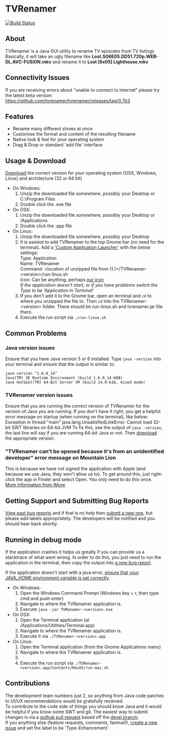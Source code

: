 # TVRenamer
[![Build Status](https://travis-ci.org/tvrenamer/tvrenamer.png)](https://travis-ci.org/tvrenamer/tvrenamer)
## About
TVRenamer is a Java GUI utility to rename TV episodes from TV listings  
Basically, it will take an ugly filename like **Lost.S06E05.DD51.720p.WEB-DL.AVC-FUSiON.mkv** and rename it to **Lost [6x05] Lighthouse.mkv**

## Connectivity Issues
If you are receiving errors about "unable to connect to internet" please try the latest beta version: https://github.com/tvrenamer/tvrenamer/releases/tag/0.7b3

## Features
 * Rename many different shows at once
 * Customise the format and content of the resulting filename
 * Native look & feel for your operating system
 * Drag & Drop or standard 'add file' interface

## Usage & Download
[Download](http://tvrenamer.github.com) the correct version for your operating system (OSX, Windows, Linux) and architecture (32 or 64 bit)

  * On Windows:
    1. Unzip the downloaded file somewhere, possibly your Desktop or C:\Program Files
    1. Double click the .exe file
  * On OSX:
    1. Unzip the downloaded file somewhere, possibly your Desktop or /Applications
    1. Double click the .app file
  * On Linux:
    1. Unzip the downloaded file somewhere, possibly your Desktop
    1. It is easiest to add TVRenamer to the top Gnome bar (no need for the terminal).  Add a ['Custom Application Launcher'](http://library.gnome.org/users/user-guide/2.32/gospanel-34.html.en) with the below settings:  
    Type: Application  
    Name: TVRenamer  
    Command: <location of unzipped file from (1.)>/TVRenamer-&lt;version&gt;/run-linux.sh  
    Icon: Can be anything, perhaps [our icon](http://github.com/tvrenamer/tvrenamer/raw/master/res/icons/tvrenamer.png)  
    *If the application doesn't start, or if you have problems switch the Type to be 'Application in Terminal'*
    1. If you don't add it to the Gnome bar, open an terminal and `cd` to where you unzipped the file to.  Then `cd` into the TVRenamer-&lt;version&gt; folder.  There should be run-linux.sh and tvrenamer.jar file there.
    1. Execute the run script via `./run-linux.sh`
    
## Common Problems
### Java version issues
Ensure that you have Java version 5 or 6 installed.  Type `java -version` into your terminal and ensure that the output is similar to:

    java version "1.6.0_14"
    Java(TM) SE Runtime Environment (build 1.6.0_14-b08)
    Java HotSpot(TM) 64-Bit Server VM (build 14.0-b16, mixed mode)

### TVRenamer version issues
 Ensure that you are running the correct version of TVRenamer for the version of Java you are running.  If you don't have it right, you get a helpful error message on startup (when running on the terminal), like below:  
        Exception in thread "main" java.lang.UnsatisfiedLinkError: Cannot load 32-bit SWT libraries on 64-bit JVM
To fix this, see the output of `java -version`, the last line will say if you are running 64-bit Java or not.  Then [download](http://tvrenamer.github.com) the appropriate version.

### "TVRenamer can't be opened because it's from an unidentified developer" error message on Mountain Lion
This is because we have not signed the application with Apple (and because we use Java, they won't allow us to). To get around this, just right-click the app in Finder and select Open. You only need to do this once.  
[More information from iMore](http://www.imore.com/how-open-apps-unidentified-developer-os-x-mountain-lion)

## Getting Support and Submitting Bug Reports
[View past bug reports](https://github.com/tvrenamer/tvrenamer/issues) and if that is no help then [submit a new one](https://github.com/tvrenamer/tvrenamer/issues/new), but please add labels appropriately.  The developers will be notified and you should hear back shortly.

## Running in debug mode
If the application crashes it helps us greatly if you can provide us a stacktrace of what went wrong.  In order to do this, you just need to run the application in the terminal, then copy the output into [a new bug report](https://github.com/tvrenamer/tvrenamer/issues/new).

If the application doesn't start with a java error, [ensure that your JAVA_HOME environment variable is set correctly](http://www.oracle.com/technology/sample_code/tech/java/sqlj_jdbc/files/9i_jdbc/EnvSetup.html).

  * On Windows:
    1. Open the Windows Command Prompt (Windows key + r, then type cmd and push enter)
    1. Navigate to where the TVRenamer application is.
    1. Execute `java -jar TVRenamer-<version>.exe`
  * On OSX:
    1. Open the Terminal application (at /Applications/Utilities/Terminal.app)
    1. Navigate to where the TVRenamer application is.
    1. Execute it via `./TVRenamer-<version>.app`
  * On Linux:
    1. Open the Terminal application (from the Gnome Applications menu)
    1. Navigate to where the TVRenamer application is.
    2. 
    1. Execute the run script via `./TVRenamer-<version>.app/Contents/MacOS/run-mac.sh`

## Contributions
The development team numbers just 2, so anything from Java code patches to UI/UX recommendations would be gratefully received.  
To contribute to the code side of things you should know Java and it would be helpful if you know some SWT and git.  The easiest way to submit changes is via a [guthub pull request](http://help.github.com/forking/) based off the [devel branch](http://github.com/tvrenamer/tvrenamer/tree/devel).  
If you anything else (feature requests, comments, fanmail!), [create a new issue](https://github.com/tvrenamer/tvrenamer/issues/new) and set the label to be 'Type-Enhancement'.
